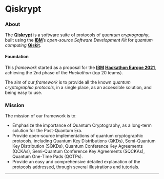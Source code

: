 # Qiskrypt

### About

The [**Qiskrypt**](https://qiskrypt.github.io/) is a software suite of protocols of _quantum cryptography_, built using the [**IBM**](https://www.ibm.com/)’s _open-source_ _Software Development Kit_ for _quantum computing_ [**Qiskit**](https://qiskit.org/).

#### Foundation
This _framework_ started as a proposal for the [**IBM**](https://www.ibm.com/) [**Hackathon Europe 2021**](https://qiskithackathoneurope.bemyapp.com/), achieving the 2nd phase of the _Hackathon_ (top 20 teams).

The aim of our _framework_ is to provide all the known _quantum cryptographic protocols_, in a single place, as an accessible solution, and being easy to use.

### Mission
The mission of our framework is to:
* Emphasize the importance of Quantum Cryptography, as a long-term solution for the Post-Quantum Era.
* Provide open-source implementations of quantum cryptographic protocols, including Quantum Key Distributions (QKDs), Semi-Quantum Key Distribution (SQKDs), Quantum Conference Key Agreements (QCKAs), Semi-Quantum Conference Key Agreements (SQCKAs), Quantum One-Time Pads (QOTPs).
* Provide an easy and comprehensive detailed explanation of the protocols addressed, through several illustrations and tutorials.

***
